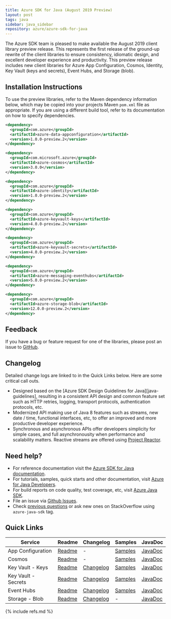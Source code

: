 ```yaml
---
title: Azure SDK for Java (August 2019 Preview)
layout: post
tags: java
sidebar: java_sidebar
repository: azure/azure-sdk-for-java
---
```


The Azure SDK team is pleased to make available the August 2019 client library preview release. This represents the first release of the ground-up rewrite of the client libraries to ensure consistency, idiomatic design, and excellent developer experience and productivity. This preview release includes new client libraries for Azure App Configuration, Cosmos, Identity, Key Vault (keys and secrets), Event Hubs, and Storage (blob).

## Installation Instructions
To use the preview libraries, refer to the Maven dependency information below, which may be copied into your projects Maven `pom.xml` file as appropriate. If you are using a different build tool, refer to its documentation on how to specify dependencies.

```xml
<dependency>
  <groupId>com.azure</groupId>
  <artifactId>azure-data-appconfiguration</artifactId>
  <version>1.0.0-preview.2</version>
</dependency>

<dependency>
  <groupId>com.microsoft.azure</groupId>
  <artifactId>azure-cosmos</artifactId>
  <version>3.0.0</version>
</dependency>

<dependency>
  <groupId>com.azure</groupId>
  <artifactId>azure-identity</artifactId>
  <version>1.0.0-preview.2</version>
</dependency>

<dependency>
  <groupId>com.azure</groupId>
  <artifactId>azure-keyvault-keys</artifactId>
  <version>4.0.0-preview.2</version>
</dependency>

<dependency>
  <groupId>com.azure</groupId>
  <artifactId>azure-keyvault-secrets</artifactId>
  <version>4.0.0-preview.2</version>
</dependency>

<dependency>
  <groupId>com.azure</groupId>
  <artifactId>azure-messaging-eventhubs</artifactId>
  <version>5.0.0-preview.2</version>
</dependency>

<dependency>
  <groupId>com.azure</groupId>
  <artifactId>azure-storage-blob</artifactId>
  <version>12.0.0-preview.2</version>
</dependency>
```

## Feedback
If you have a bug or feature request for one of the libraries, please post an issue to [GitHub](https://github.com/azure/azure-sdk-for-java/issues).

## Changelog
Detailed change logs are linked to in the Quick Links below. Here are some critical call outs.

* Designed based on the [Azure SDK Design Guidelines for Java][java-guidelines], resulting in a consistent API design and common feature set such as HTTP retries, logging, transport protocols, authentication protocols, etc.
* Modernized API making use of Java 8 features such as streams, new date / time, functional interfaces, etc, to offer an improved and more productive developer experience.
* Synchronous and asynchronous APIs offer developers simplicity for simple cases, and full asynchronousity when performance and scalability matters. Reactive streams are offered using [Project Reactor](http://projectreactor.io).

## Need help?
* For reference documentation visit the [Azure SDK for Java documentation](https://azure.github.io/azure-sdk-for-java/track2reports/index.html).
* For tutorials, samples, quick starts and other documentation, visit [Azure for Java Developers](https://docs.microsoft.com/java/azure/).
* For build reports on code quality, test coverage, etc, visit [Azure Java SDK](https://azuresdkartifacts.blob.core.windows.net/azure-sdk-for-java/index.html).
* File an issue via [Github Issues](https://github.com/Azure/azure-sdk-for-java/issues/new/choose).
* Check [previous questions](https://stackoverflow.com/questions/tagged/azure-java-sdk) or ask new ones on StackOverflow using `azure-java-sdk` tag.

## Quick Links

| Service  | Readme | Changelog | Samples | JavaDoc |
| -- | -- | -- | -- | -- |
| App Configuration | [Readme](https://github.com/Azure/azure-sdk-for-java/blob/master/sdk/appconfiguration/azure-data-appconfiguration/README.md) | - | [Samples](https://github.com/Azure/azure-sdk-for-java/tree/master/sdk/appconfiguration/azure-data-appconfiguration/src/samples/java) | [JavaDoc](https://azure.github.io/azure-sdk-for-java/track2reports/index.html) |
| Cosmos | [Readme](https://github.com/Azure/azure-cosmosdb-java/tree/v3/README.md) | - | [Samples](https://github.com/Azure/azure-cosmosdb-java/tree/v3/examples) | [JavaDoc](https://azure.github.io/azure-cosmosdb-java/3.0.0/) |
| Key Vault - Keys | [Readme](https://github.com/Azure/azure-sdk-for-java/blob/master/sdk/keyvault/azure-keyvault-keys/README.md) | [Changelog](https://github.com/Azure/azure-sdk-for-java/blob/master/sdk/keyvault/azure-keyvault-keys/CHANGELOG.md) | [Samples](https://github.com/Azure/azure-sdk-for-java/tree/master/sdk/keyvault/azure-keyvault-keys/src/samples/java) | [JavaDoc](https://azure.github.io/azure-sdk-for-java/track2reports/index.html) |
| Key Vault - Secrets | [Readme](https://github.com/Azure/azure-sdk-for-java/blob/master/sdk/keyvault/azure-keyvault-secrets/README.md) | [Changelog](https://github.com/Azure/azure-sdk-for-java/blob/master/sdk/keyvault/azure-keyvault-secrets/CHANGELOG.md) | [Samples](https://github.com/Azure/azure-sdk-for-java/tree/master/sdk/keyvault/azure-keyvault-secrets/src/samples/java) | [JavaDoc](https://azure.github.io/azure-sdk-for-java/track2reports/index.html) |
| Event Hubs | [Readme](https://github.com/Azure/azure-sdk-for-java/blob/master/sdk/eventhubs/README.md) | [Changelog](https://github.com/Azure/azure-sdk-for-java/blob/master/sdk/eventhubs/CHANGELOG.md) | [Samples](https://github.com/Azure/azure-sdk-for-java/tree/master/sdk/eventhubs/azure-eventhubs/src/samples/java) | [JavaDoc](https://azure.github.io/azure-sdk-for-java/track2reports/index.html) |
| Storage - Blob | [Readme](https://github.com/Azure/azure-sdk-for-java/blob/master/storage/client/blob/README.md) | [Changelog](https://github.com/Azure/azure-sdk-for-java/blob/master/storage/client/blob/CHANGELOG.md) | - | [JavaDoc](https://azure.github.io/azure-sdk-for-java/track2reports/index.html) |

{% include refs.md %}